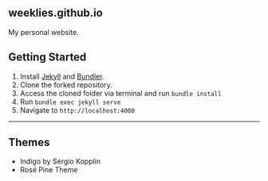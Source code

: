 ## weeklies.github.io

My personal website.

## Getting Started

1. Install [Jekyll](https://jekyllrb.com) and [Bundler](https://bundler.io/).
2. Clone the forked repository.
3. Access the cloned folder via terminal and run `bundle install`
4. Run `bundle exec jekyll serve`
5. Navigate to `http://localhost:4000`

---
## Themes

* Indigo by Sérgio Kopplin
* Rosé Pine Theme
